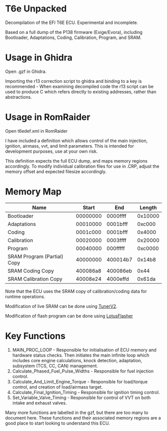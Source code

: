 # T6e Unpacked
Decompilation of the EFI T6E ECU. Experimental and incomplete.

Based on a full dump of the P138 firmware (Exige/Evora), including Bootloader, Adaptations, Coding, Calibration, Program, and SRAM.

# Usage in Ghidra
Open .gzf in Ghidra.

Importing the r13 correction script to ghidra and binding to a key is recommended - When examining decompiled code the r13 script can be used to produce C which refers directly to existing addresses, rather than abstractions. 

# Usage in RomRaider
Open t6edef.xml in RomRaider 

I have included a definition which allows control of the main injection, ignition, airmass, vvt, and limit parameters. This is intended for development purposes, use at your own risk.

This definition expects the full ECU dump, and maps memory regions accordingly. To modify individual calibration files for use in .CRP, adjust the memory offset and expected filesize accordingly.

# Memory Map

| Name  | Start | End | Length |
| ------------- | ------------- | ------------- | ------------- |
| Bootloader | 00000000  | 0000ffff  | 0x10000  |
| Adaptations  | 00010000 | 0001bfff  | 0xc000 |
| Coding | 0001c000 | 0001bfff | 0x4000 |
| Calibration | 00020000 | 0003ffff | 0x20000 |
| Program | 00040000 | 000fffff | 0xc0000 |
| SRAM Program (Partial) Copy | 40000000 | 400014b7 | 0x14b8 |
| SRAM Coding Copy | 400086a8 | 400086eb | 0x44 |
| SRAM Calibration Copy | 40008e24 | 4000effd | 0x61da |

Note that the ECU uses the SRAM copy of calibration/coding data for runtime operations.

Modification of live SRAM can be done using [TunerV2](https://github.com/gbowley/Tuner-T6e-v2).

Modification of flash program can be done using [LotusFlasher](https://github.com/Alcantor/LotusECU-T4e)

# Key Functions

1. MAIN_PROC_LOOP - Responsible for initialisation of ECU memory and hardware status checks. Then initiates the main infinite loop which includes core engine calculations, knock detection, adaptation, subsystem (TCS, CC, CAN) management.
2. Calculate_Phased_Fuel_Pulse_Widths - Responsible for fuel injection control.
3. Calculate_And_Limit_Engine_Torque - Responsible for load/torque control, and creation of load/airmass target.
4. Calculate_Final_Ignition_Timing - Responsible for ignition timing control.
5. Set_Variable_Valve_Timing - Responsible for control of VVT on both intake and exhaust valves.

Many more functions are labelled in the gzf, but there are too many to document here. These functions and their associated memory regions are a good place to start looking to understand this ECU. 
